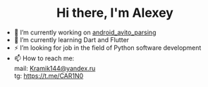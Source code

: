 
<h1 align="center">Hi there, I'm Alexey</h1>

- 🔭 I’m currently working on [android_avito_parsing](https://github.com/kram1k/android_avito_parsing)
- 🌱 I’m currently learning Dart and Flutter
- ⚡ I’m looking for job in the field of Python software development
- 📫 How to reach me:<br>
	mail: Kramik144@yandex.ru <br>
	tg: https://t.me/CAR1N0 <br>
